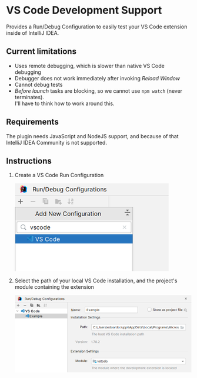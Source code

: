 # VS Code Development Support

Provides a Run/Debug Configuration to easily test your VS Code extension inside of IntelliJ IDEA.

## Current limitations

- Uses remote debugging, which is slower than native VS Code debugging
- Debugger does not work immediately after invoking _Reload Window_
- Cannot debug tests
- _Before launch_ tasks are blocking, so we cannot use `npm watch` (never terminates).  
  I'll have to think how to work around this.

## Requirements

The plugin needs JavaScript and NodeJS support, and because of that IntelliJ IDEA Community is not supported.

## Instructions

1. Create a VS Code Run Configuration

   ![](.github/images/new-run-config.png "New VS Code Run Configuration")

2. Select the path of your local VS Code installation, and the project's module containing the extension

   ![](.github/images/edit-run-config.png "Edit VS Code Run Configuration")
